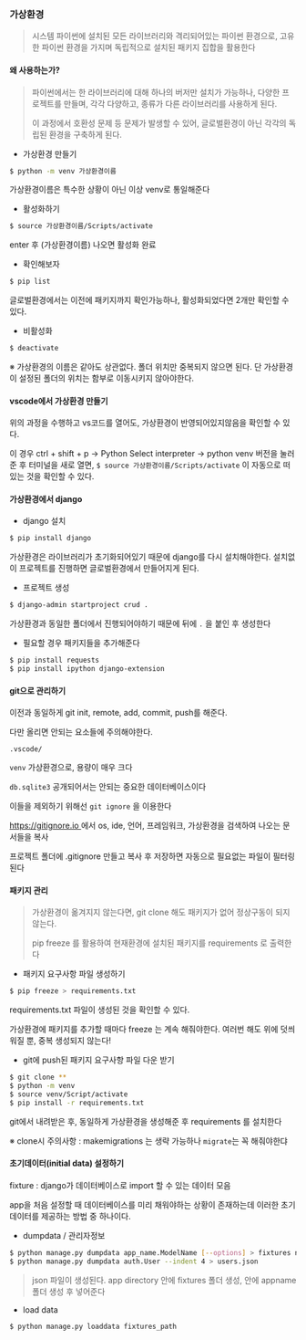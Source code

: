 ### 가상환경

> 시스템 파이썬에 설치된 모든 라이브러리와 격리되어있는 파이썬 환경으로, 고유한 파이썬 환경을 가지며 독립적으로 설치된 패키지 집합을 활용한다

#### 왜 사용하는가?

> 파이썬에서는 한 라이브러리에 대해 하나의 버저만 설치가 가능하나, 다양한 프로젝트를 만들며, 각각 다양하고, 종류가 다른 라이브러리를 사용하게 된다.
>
> 이 과정에서 호환성 문제 등 문제가 발생할 수 있어, 글로벌환경이 아닌 각각의 독립된 환경을 구축하게 된다.

- 가상환경 만들기

```sh
$ python -m venv 가상환경이름
```

가상환경이름은 특수한 상황이 아닌 이상 venv로 통일해준다

- 활성화하기

```sh
$ source 가상환경이름/Scripts/activate
```

enter 후 (가상환경이름) 나오면 활성화 완료

- 확인해보자

```sh
$ pip list
```

글로벌환경에서는 이전에 패키지까지 확인가능하나, 활성화되었다면 2개만 확인할 수 있다.

- 비활성화

```sh
$ deactivate
```

※ 가상환경의 이름은 같아도 상관없다. 폴더 위치만 중복되지 않으면 된다. 단 가상환경이 설정된 폴더의 위치는 함부로 이동시키지 않아야한다.



#### vscode에서 가상환경 만들기

위의 과정을 수행하고 vs코드를 열어도, 가상환경이 반영되어있지않음을 확인할 수 있다.

이 경우 ctrl + shift + p -> Python Select interpreter -> python venv 버전을 눌러준 후 터미널을 새로 열면,  `$ source 가상환경이름/Scripts/activate` 이 자동으로 떠있는 것을 확인할 수 있다.



#### 가상환경에서 django

- django 설치

```sh
$ pip install django
```

가상환경은 라이브러리가 초기화되어있기 때문에 django를 다시 설치해야한다. 설치없이 프로젝트를 진행하면 글로벌환경에서 만들어지게 된다.

- 프로젝트 생성

```sh
$ django-admin startproject crud .
```

가상환경과 동일한 폴더에서 진행되어야하기 때문에 뒤에 `.` 을 붙인 후 생성한다

- 필요할 경우 패키지들을 추가해준다

```sh
$ pip install requests
$ pip install ipython django-extension
```



#### git으로 관리하기

이전과 동일하게 git init, remote, add, commit, push를 해준다.

다만 올리면 안되는 요소들에 주의해야한다.

`.vscode/` 

`venv` 가상환경으로, 용량이 매우 크다

`db.sqlite3` 공개되어서는 안되는 중요한 데이터베이스이다

이들을 제외하기 위해선 `git ignore` 을 이용한다

<a>https://gitignore.io </a>에서 os, ide, 언어, 프레임워크, 가상환경을 검색하여 나오는 문서들을 복사

프로젝트 폴더에 .gitignore 만들고 복사 후 저장하면 자동으로 필요없는 파일이 필터링된다





#### 패키지 관리

> 가상환경이 옮겨지지 않는다면, git clone 해도 패키지가 없어 정상구동이 되지 않는다.
>
> pip freeze 를 활용하여 현재환경에 설치된 패키지를 requirements 로 출력한다



- 패키지 요구사항 파일 생성하기

```sh
$ pip freeze > requirements.txt
```

requirements.txt 파일이 생성된 것을 확인할 수 있다.

가상환경에 패키지를 추가할 때마다 freeze 는 계속 해줘야한다. 여러번 해도 위에 덧씌워질 뿐, 중복 생성되지 않는다!



- git에 push된 패키지 요구사항 파일 다운 받기

```sh
$ git clone **
$ python -m venv
$ source venv/Script/activate
$ pip install -r requirements.txt
```

git에서 내려받은 후, 동일하게 가상환경을 생성해준 후 requirements 를 설치한다

※ clone시 주의사항 : makemigrations 는 생략 가능하나 `migrate`는 꼭 해줘야한댜



#### 초기데이터(initial data) 설정하기

fixture : django가 데이터베이스로 import 할 수 있는 데이터 모음

app을 처음 설정할 때 데이터베이스를 미리 채워야하는 상황이 존재하는데 이러한 초기데이터를 제공하는 방법 중 하나이다.



- dumpdata / 관리자정보

```sh
$ python manage.py dumpdata app_name.ModelName [--options] > fixtures name
$ python manage.py dumpdata auth.User --indent 4 > users.json
```

> json 파일이 생성된다. app directory 안에 fixtures 폴더 생성, 안에 appname 폴더 생성 후 넣어준다

- load data

```sh
$ python manage.py loaddata fixtures_path
```

